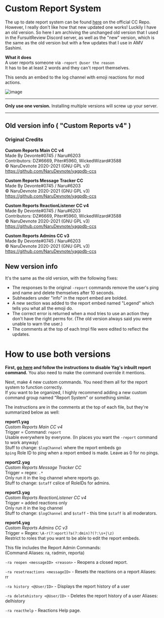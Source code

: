 # Custom Report System

The up to date report system can be found [here](https://yagpdb-cc.github.io/moderation/report-system/overview) on the official CC Repo.     
However, I really don't like how that new updated one works! Luckily I have an old version. So here I am archiving the unchanged old version that I used in the FursuitReview Discord server, as well as the "new" version, which is the same as the old version but with a few updates that I use in AMV Sashimi.

**What it does**     
A user reports someone via `-report @user the reason`    
It has to be at least 2 words and they can't report themselves.

This sends an embed to the log channel with emoji reactions for mod actions.

![image](https://user-images.githubusercontent.com/20410737/178613458-069dfd85-8ff9-4690-b1c5-8973116753f1.png)

-----

**Only use one version.** Installing multiple versions will screw up your server.

----

## Old version info ( "Custom Reports v4" )

### Original Credits
**Custom Reports Main CC v4**     
    Made By Devonte#0745 / Naru#6203    
    Contributors: DZ#6669, Piter#5960, WickedWizard#3588      
    © NaruDevnote 2020-2021 (GNU GPL v3)    
	https://github.com/NaruDevnote/yagpdb-ccs 
	
**Custom Reports Message Tracker CC**     
    Made By Devonte#0745 / Naru#6203    
    © NaruDevnote 2020-2021 (GNU GPL v3)    
    https://github.com/NaruDevnote/yagpdb-ccs    
	
**Custom Reports ReactionListener CC v4**     
    Made By Devonte#0745 / Naru#6203     
    Contributors: DZ#6669, Piter#5960, WickedWizard#3588      
    © NaruDevnote 2020-2021 (GNU GPL v3)     
    https://github.com/NaruDevnote/yagpdb-ccs
	
**Custom Reports Admins CC v3**      
    Made By Devonte#0745 / Naru#6203     
    © NaruDevnote 2020-2021 (GNU GPL v3)     
    https://github.com/NaruDevnote/yagpdb-ccs
	
	

## New version info
It's the same as the old version, with the following fixes:    
- The responses to the original `-report` commands remove the user's ping and name and delete themselves after 10 seconds.
- Subheaders under "info" in the report embed are bolded.
- A new section was added to the report embed named "Legend" which tells you what all the emoji do.
- The correct error is returned when a mod tries to use an action they don't have the right perms for. (The old version always said you were unable to warn the user.)
- The comments at the top of each tmpl file were edited to reflect the updates.

# How to use both versions

**First, [go here](https://yagpdb-cc.github.io/moderation/report-system/overview) and follow the instructions to disable Yag's inbuilt report command.** You also need to make the command override it mentions.


Next, make 4 new custom commands. You need them all for the report system to function correctly.     
If you want to be organized, I highly recommend adding a new custom command group named "Report System" or something similar.

The instructions are in the comments at the top of each file, but they're summarized below as well:

**report1.yag**      
*Custom Reports Main CC v4*     
Trigger = Command: `report`     
Usable everywhere by everyone. (In places you want the `-report` command to work anyway)     
Stuff to change: `$logChannel` where the report embeds go      
`$ping` Role ID to ping when a report embed is made. Leave as 0 for no pings.

**report2.yag**      
*Custom Reports Message Tracker CC*    
Trigger = regex: `.*`     
Only run it in the log channel where reports go.     
Stuff to change: `$staff` cslice of RoleIDs for admins.

**report3.yag**      
*Custom Reports ReactionListener CC v4*     
Trigger = added reactions only      
Only run it in the log channel      
Stuff to change: `$logChannel` and `$staff` - this time `$staff` is all moderators.

**report4.yag**      
*Custom Reports Admins CC v3*     
Trigger = Regex: `\A-r(?:eport)?a(?:dmin)?(?:\s+|\z)`      
Restrict to roles that you want to be able to edit the report embeds.

This file includes the Report Admin Commands:     
(Command Aliases: ra, radmin, reporta)

`-ra reopen <messageID> <reason>` - Reopens a closed report.

`-ra resetreactions <messageID>` - Resets the reactions on a report
Aliases: rr

`-ra history <@User/ID>` - Displays the report history of a user

`-ra deletehistory <@User/ID>` - Deletes the report history of a user
Aliases: delhistory

`-ra reacthelp` - Reactions Help page.
